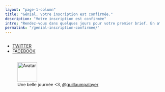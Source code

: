 ```yaml
---
layout: "page-1-column"
title: "Génial, votre inscription est confirmée."
description: "Votre inscription est confirmée"
intro: "Rendez-vous dans quelques jours pour votre premier brief. En attendant, faites une pause créative en explorant le compte Twitter et Facebook du MDW."
permalink: "/genial-inscription-confirmee/"
---
```


<div class="row article-partage">
  <div class="small-12 medium-6 medium-centered medium-offset-4 columns">
    <ul class="link-partage-article-footer">
      <li>
        <a class="article-partage-twitter" href="https://twitter.com/@MagDuWebdesign" title="Explorez le MDW sur Twitter" rel="nofollow" target="_blank">TWITTER</a>
      </li>
      <li>
        <a class="article-partage-facebook" href="https://www.facebook.com/MagazineDuWebdesign/" title="Explorez le MDW sur Facebook" rel="nofollow" target="_blank">FACEBOOK</a>
      </li>
    </ul>
  </div>
</div>

<figure class="text-center">
  <img class="rounded-img-d64 mod-avatar" src="{{ site.author.avatar | prepend:'https://s3-eu-west-1.amazonaws.com/mdw-images/large/' }}" alt="Avatar" width="64" height="64">
  <figcaption>Une belle journée <3, <a href="https://twitter.com/guillaumpalayer" title="Twitter @guillaumpalayer" target="_blank">@guillaumpalayer</a></figcaption>
</figure>
